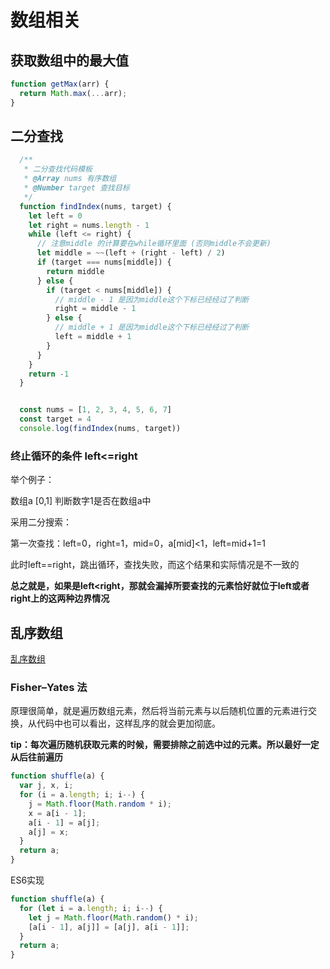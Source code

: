 # 数组相关

## 获取数组中的最大值

```js
function getMax(arr) {
  return Math.max(...arr);
}
```



## 二分查找

```javascript
  /**
   * 二分查找代码模板
   * @Array nums 有序数组
   * @Number target 查找目标
   */
  function findIndex(nums, target) {
    let left = 0
    let right = nums.length - 1
    while (left <= right) {
      // 注意middle 的计算要在while循环里面 (否则middle不会更新)
      let middle = ~~(left + (right - left) / 2)
      if (target === nums[middle]) {
        return middle
      } else {
        if (target < nums[middle]) {
          // middle - 1 是因为middle这个下标已经经过了判断
          right = middle - 1
        } else {
          // middle + 1 是因为middle这个下标已经经过了判断
          left = middle + 1
        }
      }
    }
    return -1
  }


  const nums = [1, 2, 3, 4, 5, 6, 7]
  const target = 4
  console.log(findIndex(nums, target))

```

### 终止循环的条件 left<=right


举个例子：

数组a [0,1]  判断数字1是否在数组a中

采用二分搜索：



第一次查找：left=0，right=1，mid=0，a[mid]<1，left=mid+1=1

此时left==right，跳出循环，查找失败，而这个结果和实际情况是不一致的

**总之就是，如果是left<right，那就会漏掉所要查找的元素恰好就位于left或者right上的这两种边界情况**



## 乱序数组

[乱序数组](https://github.com/mqyqingfeng/Blog/blob/master/articles/%E4%B8%93%E9%A2%98%E7%B3%BB%E5%88%97%E6%96%87%E7%AB%A0/JavaScript%E4%B8%93%E9%A2%98%E4%B9%8B%E4%B9%B1%E5%BA%8F.md)



### Fisher–Yates 法

原理很简单，就是遍历数组元素，然后将当前元素与以后随机位置的元素进行交换，从代码中也可以看出，这样乱序的就会更加彻底。



**tip：每次遍历随机获取元素的时候，需要排除之前选中过的元素。所以最好一定从后往前遍历**



```js
function shuffle(a) {
  var j, x, i;
  for (i = a.length; i; i--) {
    j = Math.floor(Math.random * i);
    x = a[i - 1];
    a[i - 1] = a[j];
    a[j] = x;
  }
  return a;
}
```

ES6实现

```js
function shuffle(a) {
  for (let i = a.length; i; i--) {
    let j = Math.floor(Math.random() * i);
    [a[i - 1], a[j]] = [a[j], a[i - 1]];
  }
  return a;
}

```

